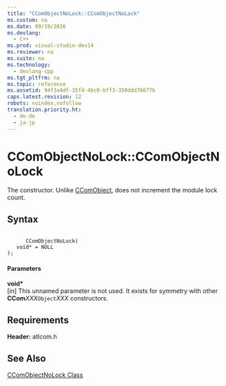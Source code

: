 ```yaml
---
title: "CComObjectNoLock::CComObjectNoLock"
ms.custom: na
ms.date: 09/19/2016
ms.devlang: 
  - C++
ms.prod: visual-studio-dev14
ms.reviewer: na
ms.suite: na
ms.technology: 
  - devlang-cpp
ms.tgt_pltfrm: na
ms.topic: reference
ms.assetid: 94f3a4df-35f4-4bc0-bff3-350ddd76677b
caps.latest.revision: 12
robots: noindex,nofollow
translation.priority.ht: 
  - de-de
  - ja-jp
---
```

# CComObjectNoLock::CComObjectNoLock
The constructor. Unlike [CComObject](../vs140/CComObject-Class.md), does not increment the module lock count.  
  
## Syntax  
  
```  
  
      CComObjectNoLock(  
   void* = NULL   
);  
```  
  
#### Parameters  
 **void\***  
 [in] This unnamed parameter is not used. It exists for symmetry with other **CCom***XXX*`Object`*XXX* constructors.  
  
## Requirements  
 **Header:** atlcom.h  
  
## See Also  
 [CComObjectNoLock Class](../vs140/CComObjectNoLock-Class.md)